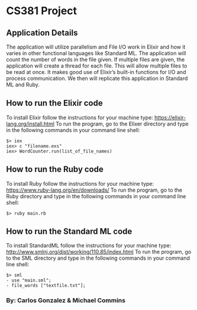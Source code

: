 # CS381 Project

## Application Details
The application will utilize parallelism and File I/O work in Elixir and how it varies in other functional languages like Standard ML. The application will count the number of words in the file given. If multiple files are given, the application will create a thread for each file. This will allow multiple files to be read at once. It makes good use of Elixir’s built-in functions for I/O and process communication. We then will replicate this application in Standard ML and Ruby.

## How to run the Elixir code
To install Elixir follow the instructions for your machine type: https://elixir-lang.org/install.html
To run the program, go to the Elixer directory and type in the following commands in your command line shell:
```
$> iex
iex> c "filename.exs"
iex> WordCounter.run(list_of_file_names)
```
## How to run the Ruby code
To install Ruby follow the instructions for your machine type: https://www.ruby-lang.org/en/downloads/
To run the program, go to the Ruby directory and type in the following commands in your command line shell:
```
$> ruby main.rb
```
## How to run the Standard ML code
To install StandardML follow the instructions for your machine type: http://www.smlnj.org/dist/working/110.85/index.html
To run the program, go to the SML directory and type in the following commands in your command line shell:
```
$> sml
- use "main.sml";
- file_words ["textfile.txt"];
```
### By: Carlos Gonzalez & Michael Commins